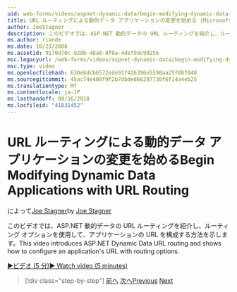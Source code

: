 ```yaml
---
uid: web-forms/videos/aspnet-dynamic-data/begin-modifying-dynamic-data-applications-with-url-routing
title: URL ルーティングによる動的データ アプリケーションの変更を始める |Microsoft Docs
author: JoeStagner
description: このビデオでは、ASP.NET 動的データの URL ルーティングを紹介し、ルーティング オプションを使用して、アプリケーションの URL を構成する方法を示します。
ms.author: riande
ms.date: 10/23/2008
ms.assetid: 9170d70c-928b-48a8-8f0a-4def9dc99256
msc.legacyurl: /web-forms/videos/aspnet-dynamic-data/begin-modifying-dynamic-data-applications-with-url-routing
msc.type: video
ms.openlocfilehash: 630e6dcb6572ede91f426396e5598aa25f08f840
ms.sourcegitcommit: 45ac74e400f9f2b7dbded66297730f6f14a4eb25
ms.translationtype: MT
ms.contentlocale: ja-JP
ms.lasthandoff: 08/16/2018
ms.locfileid: "41831452"
---
```

<a name="begin-modifying-dynamic-data-applications-with-url-routing"></a><span data-ttu-id="a9991-103">URL ルーティングによる動的データ アプリケーションの変更を始める</span><span class="sxs-lookup"><span data-stu-id="a9991-103">Begin Modifying Dynamic Data Applications with URL Routing</span></span>
====================
<span data-ttu-id="a9991-104">によって[Joe Stagner](https://github.com/JoeStagner)</span><span class="sxs-lookup"><span data-stu-id="a9991-104">by [Joe Stagner](https://github.com/JoeStagner)</span></span>

<span data-ttu-id="a9991-105">このビデオでは、ASP.NET 動的データの URL ルーティングを紹介し、ルーティング オプションを使用して、アプリケーションの URL を構成する方法を示します。</span><span class="sxs-lookup"><span data-stu-id="a9991-105">This video introduces ASP.NET Dynamic Data URL routing and shows how to configure an application's URL with routing options.</span></span>

[<span data-ttu-id="a9991-106">&#9654;ビデオ (5 分)</span><span class="sxs-lookup"><span data-stu-id="a9991-106">&#9654; Watch video (5 minutes)</span></span>](https://channel9.msdn.com/Blogs/ASP-NET-Site-Videos/begin-modifying-dynamic-data-applications-with-url-routing)

> [!div class="step-by-step"]
> <span data-ttu-id="a9991-107">[前へ](begin-editing-the-templates-in-aspnet-dynamic-data-applications.md)
> [次へ](enable-in-line-editing-in-aspnet-dynamic-data-applications.md)</span><span class="sxs-lookup"><span data-stu-id="a9991-107">[Previous](begin-editing-the-templates-in-aspnet-dynamic-data-applications.md)
[Next](enable-in-line-editing-in-aspnet-dynamic-data-applications.md)</span></span>
